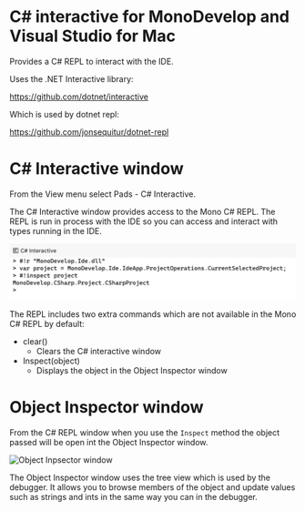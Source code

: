 # C# interactive for MonoDevelop and Visual Studio for Mac

Provides a C# REPL to interact with the IDE.

Uses the .NET Interactive library:

https://github.com/dotnet/interactive

Which is used by dotnet repl:

https://github.com/jonsequitur/dotnet-repl

# C# Interactive window

From the View menu select Pads - C# Interactive.

The C# Interactive window provides access to the Mono C# REPL.
The REPL is run in process with the IDE so you can access and interact
with types running in the IDE.

![C# Interactive window](doc/images/CSharpInteractiveWindow.png)

The REPL includes two extra commands which are not available in the
Mono C# REPL by default:

  - clear()
     - Clears the C# interactive window
  - Inspect(object)
     - Displays the object in the Object Inspector window

# Object Inspector window

From the C# REPL window when you use the `Inspect` method the
object passed will be open int the Object Inspector window.

![Object Inpsector window](doc/images/ObjectInspectorWindow.png)

The Object Inspector window uses the tree view which is used
by the debugger. It allows you to browse members of the object
and update values such as strings and ints in the same
way you can in the debugger. 
